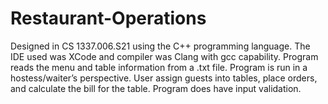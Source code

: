 # Restaurant-Operations
Designed in CS 1337.006.S21 using the C++ programming language. The IDE used was XCode and compiler was Clang with gcc capability. Program reads the menu and table information from a .txt file. Program is run in a hostess/waiter’s perspective. User assign guests into tables, place orders, and calculate the bill for the table. Program does have input validation.
